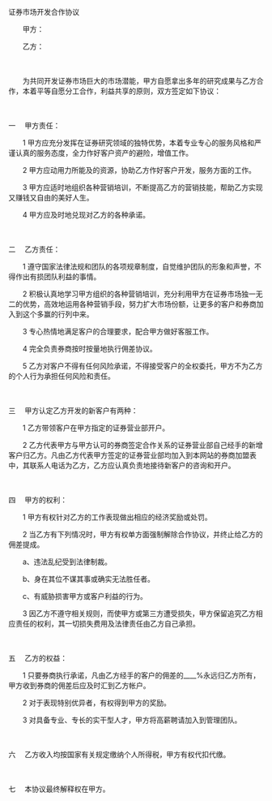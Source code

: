 



证券市场开发合作协议



 

　　甲方：

　　乙方：　　

　　

　　为共同开发证券市场巨大的市场潜能，甲方自愿拿出多年的研究成果与乙方合作，本着平等自愿分工合作，利益共享的原则，双方签定如下协议：

　　

一　
甲方责任：　　

　　1 甲方应充分发挥在证券研究领域的独特优势，本着专业专心的服务风格和严谨认真的服务态度，全力作好客户资产的避险，增值工作。　　

　　2 甲方应动用力所能及的资源，协助乙方作好客户开发，服务方面的工作。　　

　　3 甲方应适时地组织各种营销培训，不断提高乙方的营销技能，帮助乙方实现又赚钱又自由的美好人生。　　

　　4 甲方应及时地兑现对乙方的各种承诺。

　　

二　
乙方责任：　　

　　1 遵守国家法律法规和团队的各项规章制度，自觉维护团队的形象和声誉，不得作出有损团队利益的事情。　　

　　2 积极认真地学习甲方组织的各种营销培训，充分利用甲方在证券市场独一无二的优势，高效地运用各种营销手段，努力扩大市场份额，让更多的客户和券商加入到这个多赢的行列中来。　　

　　3 专心热情地满足客户的合理要求，配合甲方做好客服工作。　　

　　4 完全负责券商按时按量地执行佣差协议。　　

　　5 乙方对客户不得有任何风险承诺，不得接受客户的全权委托，甲方不为乙方的个人行为承担任何风险和责任。

　　

三　
甲方认定乙方开发的新客户有两种：　　

　　1 乙方带领客户在甲方指定的证券营业部开户。　　

　　2 乙方代表甲方与甲方认可的券商签定合作关系的证券营业部自己经手的新增客户归乙方。凡由乙方代表甲方签定的证券营业部均加入到本网站的券商加盟表中，其联系人电话为乙方，乙方应认真负责地接待新客户的咨询和开户。

　　

四　
甲方的权利：　　

　　1 甲方有权针对乙方的工作表现做出相应的经济奖励或处罚。　　

　　2 当乙方有下列情况时，甲方有权单方面强制解除合作协议，并终止给乙方的佣差提成。　　

　　a、违法乱纪受到法律制裁。　　

　　b、身在其位不谋其事或确实无法胜任者。　　

　　c、有威胁损害甲方或客户利益的行为。　　

　　3 因乙方不遵守相关规则，而使甲方或第三方遭受损失，甲方保留追究乙方相应责任的权利，其一切损失费用及法律责任由乙方自己承担。

　　

五　
乙方的权益：　　

　　1 只要券商执行承诺，凡由乙方经手的客户的佣差的____%永远归乙方所有，甲方收到券商的佣差后应及时汇到乙方帐户。　　

　　2 对于表现特别优异者，有权得到甲方的奖励。　　

　　3 对具备专业、专长的实干型人才，甲方将高薪聘请加入到管理团队。

　　

六　
乙方收入均按国家有关规定缴纳个人所得税，甲方有权代扣代缴。

　　

七　
本协议最终解释权在甲方。